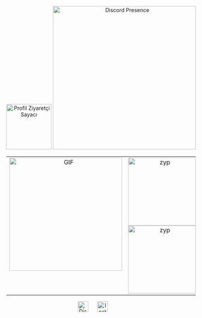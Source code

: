 <p float="left" align="center">
  <img src="https://komarev.com/ghpvc/?username=zypheris&color=blue" alt="Profil Ziyaretçi Sayacı" width="120" />
  <a href="https://discord.com/users/1108064229489127494">
    <img src="https://lanyard-profile-readme.vercel.app/api/773582512647569409?hideDiscrim=true&theme=dark&bg=1d2022&animated=true&hideStatus=false" alt="Discord Presence" width="380" />
  </a>
</p>

<table width="100%">
  <tr>
    <td width="55%" align="center" valign="top">
      <img height="300" src="https://github.com/wastdev" alt="GIF" />
    </td>
    <td width="45%" align="center" valign="top">
      <img height="180" src="https://github-readme-stats.vercel.app/api?username=wastdev&show_icons=true&locale=en&theme=algolia&include_all_commits=true&count_private=true" alt="zyp" />
      <img height="180" src="https://github-readme-stats.vercel.app/api/top-langs?username=wastdev&show_icons=true&locale=en&layout=compact&langs_count=8&theme=algolia" alt="zyp" />
    </td>
  </tr>
</table>

<p align="center">
  <a href="https://discord.com/users/1108064229489127494" target="_blank" rel="noopener noreferrer" style="margin:0 10px; display: inline-block;">
    <img src="https://img.shields.io/badge/Discord-5865F2?style=for-the-badge&logo=discord&logoColor=white" alt="Discord" height="28" />
  </a>
  <a href="https://www.instagram.com/wastdev" target="_blank" rel="noopener noreferrer" style="margin:0 10px; display: inline-block;">
    <img src="https://img.shields.io/badge/Instagram-E4405F?style=for-the-badge&logo=instagram&logoColor=white" alt="Instagram" height="28" />
  </a>
  <a href="https://wastdev.rf.gd" target="_blank" rel="noopener noreferrer" style="margin:0 10px; display: inline-block; padding: 0 10px; background-color: #FF6F61; border-radius: 6px; vertical-align: middle;">
  </a>
</p>
